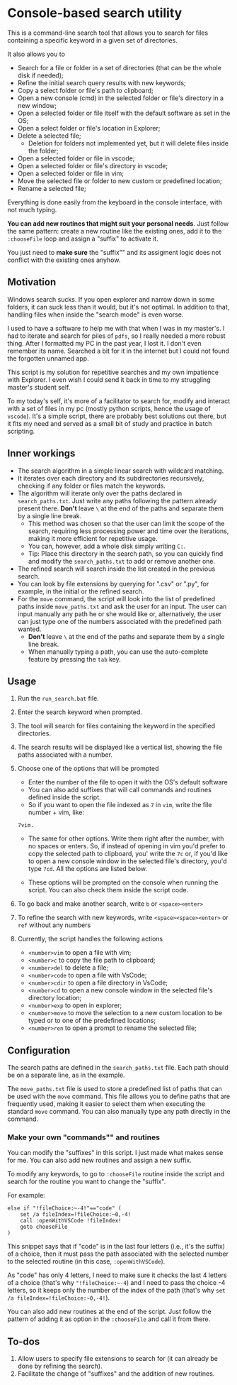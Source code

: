 # Console-based search utility

This is a command-line search tool that allows you to search for files containing a specific keyword in a given set of directories.

It also allows you to

- Search for a file or folder in a set of directories (that can be the whole disk if needed);
- Refine the initial search query results with new keywords;
- Copy a select folder or file's path to clipboard;
- Open a new console (cmd) in the selected folder or file's directory in a new window;
- Open a selected folder or file itself with the default software as set in the OS;
- Open a select folder or file's location in Explorer;
- Delete a selected file;
   - Deletion for folders not implemented yet, but it will delete files inside the folder;
- Open a selected folder or file in vscode;
- Open a selected folder or file's directory in vscode;
- Open a selected folder or file in vim;
- Move the selected file or folder to new custom or predefined location;
- Rename a selected file;

Everything is done easily from the keyboard in the console interface, with not much typing.

**You can add new routines that might suit your personal needs**. Just follow the same pattern: create a new routine like the existing ones, add it to the `:chooseFile` loop and assign a "suffix" to activate it.

You just need to **make sure** the "suffix"" and its assigment logic does not conflict with the existing ones anyhow.

## Motivation

Windows search sucks. If you open explorer and narrow down in some folders, it can suck less than it would, but it's not optimal. In addition to that, handling files when inside the "search mode" is even worse.

I used to have a software to help me with that when I was in my master's. I had to iterate and search for piles of `pdfs`, so I really needed a more robust thing. After I formatted my PC in the past year, I lost it. I don't even remember its name. Searched a bit for it in the internet but I could not found the forgotten unnamed app.

This script is my solution for repetitive searches and my own impatience with Explorer. I even wish I could send it back in time to my struggling master's student self.

To my today's self, it's more of a facilitator to search for, modify and interact with a set of files in my pc (mostly python scripts, hence the usage of `vscode`). It's a simple script, there are probably best solutions out there, but it fits my need and served as a small bit of study and practice in batch scripting.

## Inner workings

- The search algorithm in a simple linear search with wildcard matching.
- It iterates over each directory and its subdirectories recursively, checking if any folder or files match the keywords.
- The algorithm will iterate only over the paths declared in `search_paths.txt`. Just write any paths following the pattern already present there. **Don't** leave `\` at the end of the paths and separate them by a single line break.
   - This method was chosen so that the user can limit the scope of the search, requiring less processing power and time over the iterations, making it more efficient for repetitive usage.
   - You can, however, add a whole disk simply writing `C:`.
   - Tip: Place this directory in the search path, so you can quickly find and modify the `search_paths.txt` to add or remove another one.
- The refined search will search inside the list created in the previous search.
- You can look by file extensions by querying for ".csv" or ".py", for example, in the initial or the refined search.
- For the `move` command, the script will look into the list of predefined paths inside `move_paths.txt` and ask the user for an input. The user can input manually any path he or she would like or, alternatively, the user can just type one of the numbers associated with the predefined path wanted.
   - **Don't** leave `\` at the end of the paths and separate them by a single line break.
   - When manually typing a path, you can use the auto-complete feature by pressing the `tab` key.

## Usage

1. Run the `run_search.bat` file.
2. Enter the search keyword when prompted.
3. The tool will search for files containing the keyword in the specified directories.
4. The search results will be displayed like a vertical list, showing the file paths associated with a number.
5. Choose one of the options that will be prompted
   - Enter the number of the file to open it with the OS's default software
   - You can also add suffixes that will call commands and routines defined inside the script.
   - So if you want to open the file indexed as `7` in `vim`, write the file number + vim, like:
   ```
   7vim.
   ```
   - The same for other options. Write them right after the number, with no spaces or enters. So, if instead of opening in vim you'd prefer to copy the selected path to clipboard, you' write the `7c` or, if you'd like to open a new console window in the selected file's directory, you'd type `7cd`. All the options are listed below.

   - These options will be prompted on the console when running the script. You can also check them inside the script code.

6. To go back and make another search, write `b` or `<space><enter>`

7. To refine the search with new keywords, write `<space><space><enter>` or `ref` without any numbers

8. Currently, the script handles the following actions
   - `<number>vim` to open a file with vim;
   - `<number>c` to copy the file path to clipboard;
   - `<number>del` to delete a file;
   - `<number>code` to open a file with VsCode;
   - `<number>cdir` to open a file directory in VsCode;
   - `<number>cd` to open a new console window in the selected file's directory location;
   - `<number>exp` to open in explorer;
   - `<number>move` to move the selection to a new custom location to be typed or to one of the predefined locations;
   - `<number>ren` to open a prompt to rename the selected file;

## Configuration

The search paths are defined in the `search_paths.txt` file. Each path should be on a separate line, as in the example.

The `move_paths.txt` file is used to store a predefined list of paths that can be used with the `move` command. This file allows you to define paths that are frequently used, making it easier to select them when executing the standard `move` command. You can also manually type any path directly in the command.

### Make your own "commands"" and routines

You can modify the "suffixes" in this script. I just made what makes sense for me. You can also add new routines and assign a new suffix.

To modify any keywords, to go to `:chooseFile` routine inside the script and search for the routine you want to change the "suffix".

For example:

```batch
else if "!fileChoice:~-4!"=="code" (
    set /a fileIndex=!fileChoice:~0,-4!
    call :openWithVSCode !fileIndex!
    goto chooseFile
)
```

This snippet says that if "code" is in the last four letters (i.e., it's the suffix) of a choice, then it must pass the path associated with the selected number to the selected routine (in this case, `:openWithVSCode`).

As "code" has only 4 letters, I need to make sure it checks the last 4 letters of a choice (that's why `"!fileChoice:~-4`) and I need to pass the choice -4 letters, so it keeps only the number of the index of the path (that's why `set /a fileIndex=!fileChoice:~0,-4!`).

You can also add new routines at the end of the script. Just follow the pattern of adding it as option in the `:chooseFile` and call it from there.

## To-dos

1. Allow users to specify file extensions to search for (it can already be done by refining the search).
2. Facilitate the change of "suffixes" and the addition of new routines.

